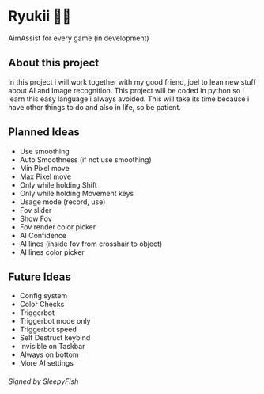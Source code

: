# Ryukii 💜🎁
AimAssist for every game (in development)

## About this project
In this project i will work together with my good friend,
joel to lean new stuff about AI and Image recognition.
This project will be coded in python so i learn this easy
language i always avoided. This will take its time because
i have other things to do and also in life, so be patient.

## Planned Ideas
- Use smoothing
- Auto Smoothness
(if not use smoothing)
- Min Pixel move
- Max Pixel move
- Only while holding Shift
- Only while holding Movement keys
- Usage mode (record, use)
- Fov slider
- Show Fov
- Fov render color picker
- AI Confidence
- AI lines (inside fov from crosshair to object)
- AI lines color picker

## Future Ideas
- Config system
- Color Checks
- Triggerbot
- Triggerbot mode only
- Triggerbot speed
- Self Destruct keybind
- Invisible on Taskbar
- Always on bottom
- More AI settings

###### Signed by SleepyFish

